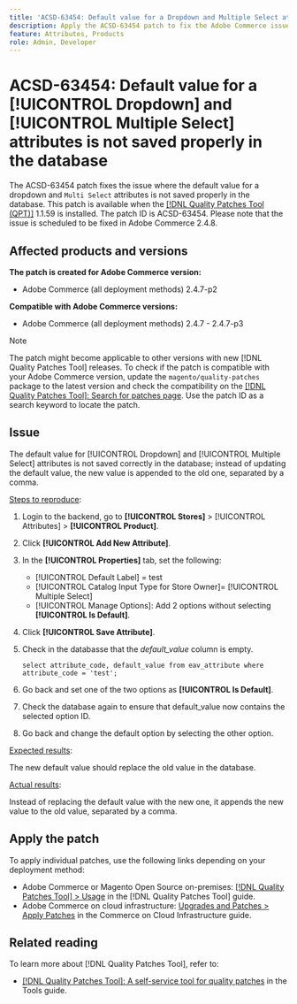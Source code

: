 ```yaml
---
title: 'ACSD-63454: Default value for a Dropdown and Multiple Select attributes is not saved properly in the database'
description: Apply the ACSD-63454 patch to fix the Adobe Commerce issue where the default value for a Dropdown and Multiple Select attributes is not saved properly in the database.
feature: Attributes, Products
role: Admin, Developer
---
```


# ACSD-63454: Default value for a [!UICONTROL Dropdown] and [!UICONTROL Multiple Select] attributes is not saved properly in the database

The ACSD-63454 patch fixes the issue where the default value for a dropdown and `Multi Select` attributes is not saved properly in the database. This patch is available when the [[!DNL Quality Patches Tool (QPT)]](/help/tools/quality-patches-tool/quality-patches-tool-to-self-serve-quality-patches.md) 1.1.59 is installed. The patch ID is ACSD-63454. Please note that the issue is scheduled to be fixed in Adobe Commerce 2.4.8.

## Affected products and versions

**The patch is created for Adobe Commerce version:**

* Adobe Commerce (all deployment methods) 2.4.7-p2

**Compatible with Adobe Commerce versions:**

* Adobe Commerce (all deployment methods) 2.4.7 - 2.4.7-p3

>[!NOTE]
>
>The patch might become applicable to other versions with new [!DNL Quality Patches Tool] releases. To check if the patch is compatible with your Adobe Commerce version, update the `magento/quality-patches` package to the latest version and check the compatibility on the [[!DNL Quality Patches Tool]: Search for patches page](https://experienceleague.adobe.com/tools/commerce-quality-patches/index.html). Use the patch ID as a search keyword to locate the patch.

## Issue

The default value for [!UICONTROL Dropdown] and [!UICONTROL Multiple Select] attributes is not saved correctly in the database; instead of updating the default value, the new value is appended to the old one, separated by a comma.

<u>Steps to reproduce</u>:

1. Login to the backend, go to **[!UICONTROL Stores]** > [!UICONTROL Attributes] > **[!UICONTROL Product]**.
1. Click **[!UICONTROL Add New Attribute]**. 
1. In the **[!UICONTROL Properties]** tab, set the following:
    * [!UICONTROL Default Label] = test
    * [!UICONTROL Catalog Input Type for Store Owner]= [!UICONTROL Multiple Select]
    * [!UICONTROL Manage Options]: Add 2 options without selecting **[!UICONTROL Is Default]**.
1. Click **[!UICONTROL Save Attribute]**.
1. Check in the databasse that the *default_value* column is empty.

    `select attribute_code, default_value from eav_attribute where attribute_code = 'test';`

1. Go back and set one of the two options as **[!UICONTROL Is Default]**.
1. Check the database again to ensure that default_value now contains the selected option ID.
1. Go back and change the default option by selecting the other option.

<u>Expected results</u>:

The new default value should replace the old value in the database.

<u>Actual results</u>:

Instead of replacing the default value with the new one, it appends the new value to the old value, separated by a comma.

## Apply the patch

To apply individual patches, use the following links depending on your deployment method:

* Adobe Commerce or Magento Open Source on-premises: [[!DNL Quality Patches Tool] > Usage](/help/tools/quality-patches-tool/usage.md) in the [!DNL Quality Patches Tool] guide.
* Adobe Commerce on cloud infrastructure: [Upgrades and Patches > Apply Patches](https://experienceleague.adobe.com/docs/commerce-cloud-service/user-guide/develop/upgrade/apply-patches.html) in the Commerce on Cloud Infrastructure guide.

## Related reading

To learn more about [!DNL Quality Patches Tool], refer to:

* [[!DNL Quality Patches Tool]: A self-service tool for quality patches](/help/tools/quality-patches-tool/quality-patches-tool-to-self-serve-quality-patches.md) in the Tools guide.
